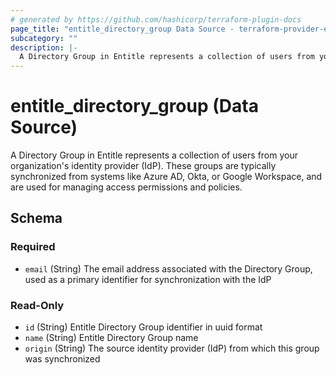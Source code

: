 ```yaml
---
# generated by https://github.com/hashicorp/terraform-plugin-docs
page_title: "entitle_directory_group Data Source - terraform-provider-entitle"
subcategory: ""
description: |-
  A Directory Group in Entitle represents a collection of users from your organization's identity provider (IdP). These groups are typically synchronized from systems like Azure AD, Okta, or Google Workspace, and are used for managing access permissions and policies.
---
```


# entitle_directory_group (Data Source)

A Directory Group in Entitle represents a collection of users from your organization's identity provider (IdP). These groups are typically synchronized from systems like Azure AD, Okta, or Google Workspace, and are used for managing access permissions and policies.



<!-- schema generated by tfplugindocs -->
## Schema

### Required

- `email` (String) The email address associated with the Directory Group, used as a primary identifier for synchronization with the IdP

### Read-Only

- `id` (String) Entitle Directory Group identifier in uuid format
- `name` (String) Entitle Directory Group name
- `origin` (String) The source identity provider (IdP) from which this group was synchronized
